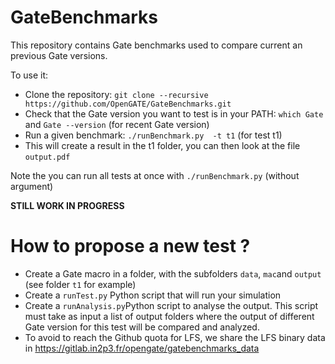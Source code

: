 # GateBenchmarks

This repository contains Gate benchmarks used to compare current an previous Gate versions. 

To use it: 
* Clone the repository: `git clone --recursive https://github.com/OpenGATE/GateBenchmarks.git`
* Check that the Gate version you want to test is in your PATH: `which Gate` and `Gate --version` (for recent Gate version)
* Run a given benchmark: `./runBenchmark.py  -t t1` (for test t1)
* This will create a result in the t1 folder, you can then look at the file `output.pdf`

Note the you can run all tests at once with `./runBenchmark.py` (without argument)

**STILL WORK IN PROGRESS**

# How to propose a new test ?

* Create a Gate macro in a folder, with the subfolders `data`, `mac`and `output` (see folder `t1` for example)
* Create a `runTest.py` Python script that will run your simulation
* Create a `runAnalysis.py`Python script to analyse the output. This script must take as input a list of output folders where the output of different Gate version for this test will be compared and analyzed. 
* To avoid to reach the Github quota for LFS, we share the LFS binary data in https://gitlab.in2p3.fr/opengate/gatebenchmarks_data

